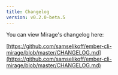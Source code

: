```yaml
---
title: Changelog
version: v0.2.0-beta.5
---
```


You can view Mirage's changelog here:

[https://github.com/samselikoff/ember-cli-mirage/blob/master/CHANGELOG.md](https://github.com/samselikoff/ember-cli-mirage/blob/master/CHANGELOG.md)
